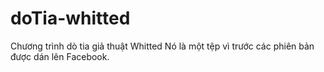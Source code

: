 # doTia-whitted
Chương trình dò tia giả thuật Whitted 
Nó là một tệp vì trước các phiên bản được dán lên Facebook. 
